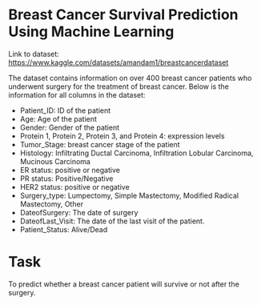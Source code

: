 # Breast Cancer Survival Prediction Using Machine Learning

 Link to dataset: https://www.kaggle.com/datasets/amandam1/breastcancerdataset

The dataset contains information on over 400 breast cancer patients who underwent surgery for the treatment of breast cancer. Below is the information for all columns in the dataset:

- Patient_ID: ID of the patient
- Age: Age of the patient
- Gender: Gender of the patient
- Protein 1, Protein 2, Protein 3, and Protein 4: expression levels
- Tumor_Stage: breast cancer stage of the patient
- Histology: Infiltrating Ductal Carcinoma, Infiltration Lobular Carcinoma, Mucinous Carcinoma
- ER status: positive or negative
- PR status: Positive/Negative
- HER2 status: positive or negative
- Surgery_type: Lumpectomy, Simple Mastectomy, Modified Radical Mastectomy, Other
- DateofSurgery: The date of surgery
- DateofLast_Visit: The date of the last visit of the patient.
- Patient_Status: Alive/Dead

# Task

To predict whether a breast cancer patient will survive or not after the surgery.
